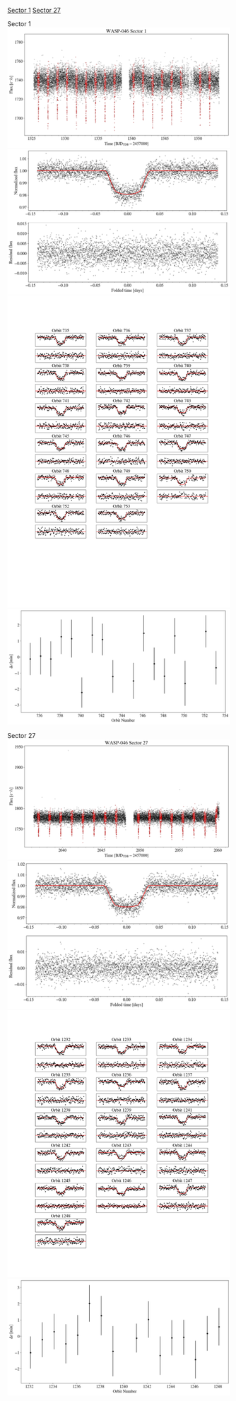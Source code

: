 [Sector 1](#sector1)
[Sector 27](#sector27)

<a name = "sector1"></a>
Sector 1
![alt text](/tt/WASP-046_Sector_1/WASP-046_Sector_1_a_TimeSeries.png)
![alt text](/tt/WASP-046_Sector_1/WASP-046_Sector_1_b_FoldedLightCurve.png)
![alt text](/tt/WASP-046_Sector_1/WASP-046_Sector_1_b_IndividualTransitsWithFit.png)
![alt text](/tt/WASP-046_Sector_1/WASP-046_Sector_1_c_TimingResiduals.png)

<a name = "sector27"></a>
Sector 27
![alt text](/tt/WASP-046_Sector_27/WASP-046_Sector_27_a_TimeSeries.png)
![alt text](/tt/WASP-046_Sector_27/WASP-046_Sector_27_b_FoldedLightCurve.png)
![alt text](/tt/WASP-046_Sector_27/WASP-046_Sector_27_b_IndividualTransitsWithFit.png)
![alt text](/tt/WASP-046_Sector_27/WASP-046_Sector_27_c_TimingResiduals.png)

